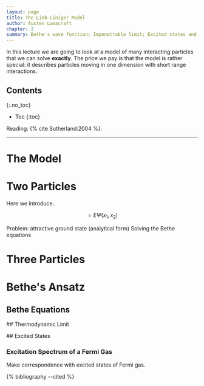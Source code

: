 ```yaml
---
layout: page
title: The Lieb-Liniger Model
author: Austen Lamacraft
chapter: 2
summary: Bethe's wave function; Impenetrable limit; Excited states and the classical limit.
---
```


<p class="message">
In this lecture we are going to look at a model of many interacting particles that we can solve <strong>exactly</strong>. The price we pay is that the model is rather special: it describes particles moving in one dimension with short range interactions.
</p>

## Contents
{:.no_toc}

* Toc
{:toc}

Reading: {% cite Sutherland:2004 %}.

---


# The Model

# Two Particles

Here we introduce..

$$
=E\Psi(x_1,x_2)
\label{lieb_2part}
$$

Problem: attractive ground state (analytical form) Solving the Bethe equations

# Three Particles

# Bethe's Ansatz

## Bethe Equations

## Thermodynamic Limit

## Excited States

### Excitation Spectrum of a Fermi Gas


Make correspondence with excited states of Fermi gas.

{% bibliography --cited %}
